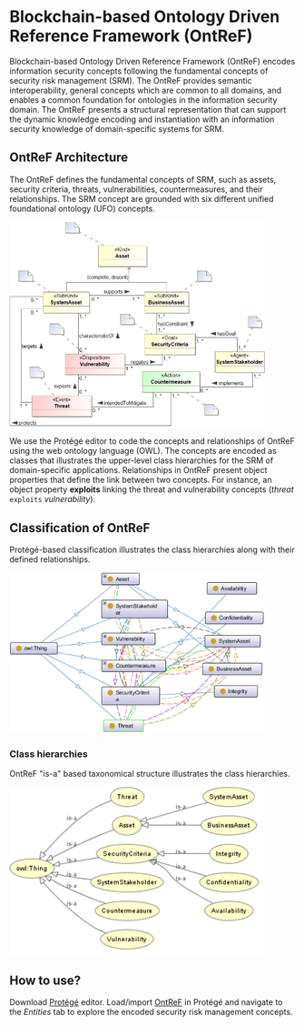 # Blockchain-based Ontology Driven Reference Framework (OntReF)

Blockchain-based Ontology Driven Reference Framework (OntReF) encodes information security concepts following the fundamental concepts of security risk management (SRM). The OntReF provides semantic interoperability, general concepts which are common to all domains, and enables a common foundation for ontologies in the information security domain. The OntReF presents a structural representation that can support the dynamic knowledge encoding and instantiation with an information security knowledge of domain-specific systems for SRM.

## OntReF Architecture
The OntReF defines the fundamental concepts of SRM, such as assets, security criteria, threats, vulnerabilities, countermeasures, and their relationships. The SRM concept are grounded with six different unified foundational ontology (UFO) concepts.

<img src="OntReF_architecture_ufo.png" width="450" alt="OntReF architecture" title="OntReF architecture"/>

We use the Protégé editor to code the concepts and relationships of OntReF using the web ontology language (OWL). The concepts are encoded as classes that illustrates the upper-level class hierarchies for the SRM of domain-specific applications. Relationships in OntReF present object properties that define the link between two concepts. For instance, an object property **exploits** linking the threat and  vulnerability concepts (*threat* ``exploits`` *vulnerability*).

## Classification of OntReF
Protégé-based classification illustrates the class hierarchies along with their defined relationships.

<img src="OntReF_classifications.png" width="450" alt="OntReF Protégé-based classifications" title="OntReF Protégé-based classifications"/>

### Class hierarchies

OntReF "is-a" based taxonomical structure illustrates the class hierarchies.

<img src="OntReF.png" width="450" alt="OntReF Protégé-based classifications" title="OntReF Protégé-based classifications"/>

## How to use?
Download [Protégé](https://protege.stanford.edu) editor. Load/import [OntReF](https://mmisw.org/ont/~mubashar/OntRef) in Protégé and navigate to the *Entities* tab to explore the encoded security risk management concepts.